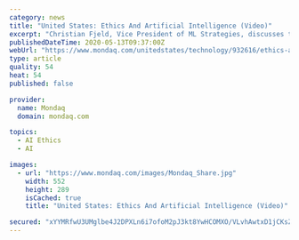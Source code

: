 ```yaml
---
category: news
title: "United States: Ethics And Artificial Intelligence (Video)"
excerpt: "Christian Fjeld, Vice President of ML Strategies, discusses the possibility of future legislation addressing ethical considerations surrounding artificial intelligence."
publishedDateTime: 2020-05-13T09:37:00Z
webUrl: "https://www.mondaq.com/unitedstates/technology/932616/ethics-and-artificial-intelligence-video"
type: article
quality: 54
heat: 54
published: false

provider:
  name: Mondaq
  domain: mondaq.com

topics:
  - AI Ethics
  - AI

images:
  - url: "https://www.mondaq.com/images/Mondaq_Share.jpg"
    width: 552
    height: 289
    isCached: true
    title: "United States: Ethics And Artificial Intelligence (Video)"

secured: "xYYMRfwU3UMglbe4J2DPXLn6i7ofoM2pJ3kt8YwHCOMXO/VLvhAwtxD1jCKsZfqWvo7AgQ6D5tw9y+04UKs40MzdCRB8jCNCPFBGXcGDli+xQpeBB+dLMROagBz/jmsh5Ze2m8NUlBvjdZV3wBCWRvy6cudEpCKjR1fKnIAGlWxK/legz84CABnnRtpKvUXTiLukFpVq8XSZyIHutflYSAoDobTYynkwnfzW24FrsIJPVDKJhXx1qhXrFmddFBROBEWNpWZePAQgm5NW8Kfe8S3eYUMeH31wvxYGn07GMJKcRiFqvMDfzT6/0+GKqZpnM+LNTEmoXgHJ2J5nNpdeqzTdn5Hw0PfvNv8UP+yMUh0qP2G617wTQ7EDR7fniWahOhIFIhU8dr6pcWnboYU/bucxwNrb5P2AyyFFh5a/UGUlZYnWfKTsvQ0apVmkjY3TWtohv83BPcYGnO7wHkWQ/D+j5BMCpg+mSsJzUM03Ucc=;0vwdYCycNbxhMy8G2qGoBA=="
---
```


